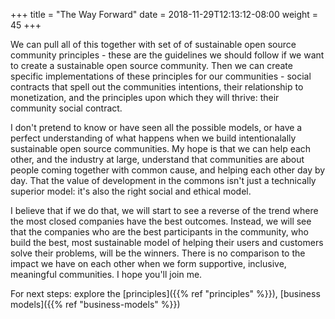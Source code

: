 +++
title = "The Way Forward"
date = 2018-11-29T12:13:12-08:00
weight = 45 
+++

We can pull all of this together with set of of sustainable open source
community principles - these are the guidelines we should follow if we want to
create a sustainable open source community. Then we can create specific
implementations of these principles for our communities - social contracts that
spell out the communities intentions, their relationship to monetization, and
the principles upon which they will thrive: their community social contract.

I don't pretend to know or have seen all the possible models, or have a perfect
understanding of what happens when we build intentionalally sustainable open
source communities. My hope is that we can help each other, and the industry at
large, understand that communities are about people coming together with common
cause, and helping each other day by day. That the value of development in the
commons isn't just a technically superior model: it's also the right social and
ethical model. 

I believe that if we do that, we will start to see a reverse of the trend where
the most closed companies have the best outcomes. Instead, we will see that the
companies who are the best participants in the community, who build the best,
most sustainable model of helping their users and customers solve their
problems, will be the winners. There is no comparison to the impact we have on
each other when we form supportive, inclusive, meaningful communities. I hope
you'll join me.

For next steps: explore the [principles]({{% ref "principles" %}}), [business models]({{% ref "business-models" %}})
